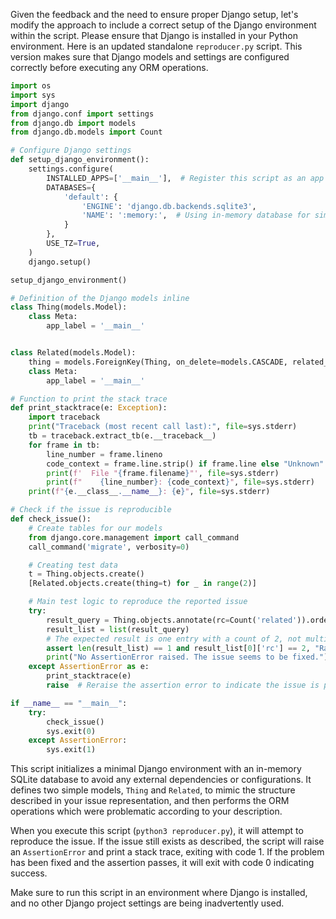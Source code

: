 Given the feedback and the need to ensure proper Django setup, let's modify the approach to include a correct setup of the Django environment within the script. Please ensure that Django is installed in your Python environment. Here is an updated standalone `reproducer.py` script. This version makes sure that Django models and settings are configured correctly before executing any ORM operations. 

```python
import os
import sys
import django
from django.conf import settings
from django.db import models
from django.db.models import Count

# Configure Django settings
def setup_django_environment():
    settings.configure(
        INSTALLED_APPS=['__main__'],  # Register this script as an app
        DATABASES={
            'default': {
                'ENGINE': 'django.db.backends.sqlite3',
                'NAME': ':memory:',  # Using in-memory database for simplicity
            }
        },
        USE_TZ=True,
    )
    django.setup()

setup_django_environment()

# Definition of the Django models inline
class Thing(models.Model):
    class Meta:
        app_label = '__main__'


class Related(models.Model):
    thing = models.ForeignKey(Thing, on_delete=models.CASCADE, related_name='related')
    class Meta:
        app_label = '__main__'

# Function to print the stack trace
def print_stacktrace(e: Exception):
    import traceback
    print("Traceback (most recent call last):", file=sys.stderr)
    tb = traceback.extract_tb(e.__traceback__)
    for frame in tb:
        line_number = frame.lineno
        code_context = frame.line.strip() if frame.line else "Unknown"
        print(f'  File "{frame.filename}"', file=sys.stderr)
        print(f"    {line_number}: {code_context}", file=sys.stderr)
    print(f"{e.__class__.__name__}: {e}", file=sys.stderr)

# Check if the issue is reproducible
def check_issue():
    # Create tables for our models
    from django.core.management import call_command
    call_command('migrate', verbosity=0)

    # Creating test data
    t = Thing.objects.create()
    [Related.objects.create(thing=t) for _ in range(2)]

    # Main test logic to reproduce the reported issue
    try:
        result_query = Thing.objects.annotate(rc=Count('related')).order_by('?').values('id', 'rc')
        result_list = list(result_query)
        # The expected result is one entry with a count of 2, not multiple entries with a count of 1.
        assert len(result_list) == 1 and result_list[0]['rc'] == 2, "Random ordering broke aggregation"
        print("No AssertionError raised. The issue seems to be fixed.")
    except AssertionError as e:
        print_stacktrace(e)
        raise  # Reraise the assertion error to indicate the issue is present

if __name__ == "__main__":
    try:
        check_issue()
        sys.exit(0)
    except AssertionError:
        sys.exit(1)
```

This script initializes a minimal Django environment with an in-memory SQLite database to avoid any external dependencies or configurations. It defines two simple models, `Thing` and `Related`, to mimic the structure described in your issue representation, and then performs the ORM operations which were problematic according to your description.

When you execute this script (`python3 reproducer.py`), it will attempt to reproduce the issue. If the issue still exists as described, the script will raise an `AssertionError` and print a stack trace, exiting with code 1. If the problem has been fixed and the assertion passes, it will exit with code 0 indicating success. 

Make sure to run this script in an environment where Django is installed, and no other Django project settings are being inadvertently used.